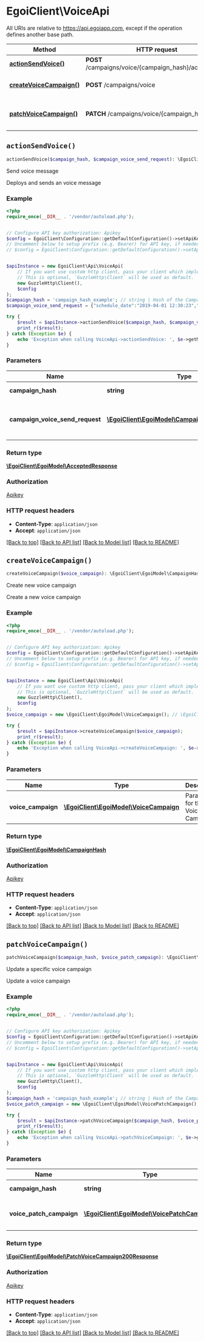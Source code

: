 # EgoiClient\VoiceApi

All URIs are relative to https://api.egoiapp.com, except if the operation defines another base path.

| Method | HTTP request | Description |
| ------------- | ------------- | ------------- |
| [**actionSendVoice()**](VoiceApi.md#actionSendVoice) | **POST** /campaigns/voice/{campaign_hash}/actions/send | Send voice message |
| [**createVoiceCampaign()**](VoiceApi.md#createVoiceCampaign) | **POST** /campaigns/voice | Create new voice campaign |
| [**patchVoiceCampaign()**](VoiceApi.md#patchVoiceCampaign) | **PATCH** /campaigns/voice/{campaign_hash} | Update a specific voice campaign |


## `actionSendVoice()`

```php
actionSendVoice($campaign_hash, $campaign_voice_send_request): \EgoiClient\EgoiModel\AcceptedResponse
```

Send voice message

Deploys and sends an voice message

### Example

```php
<?php
require_once(__DIR__ . '/vendor/autoload.php');


// Configure API key authorization: Apikey
$config = EgoiClient\Configuration::getDefaultConfiguration()->setApiKey('Apikey', 'YOUR_API_KEY');
// Uncomment below to setup prefix (e.g. Bearer) for API key, if needed
// $config = EgoiClient\Configuration::getDefaultConfiguration()->setApiKeyPrefix('Apikey', 'Bearer');


$apiInstance = new EgoiClient\Api\VoiceApi(
    // If you want use custom http client, pass your client which implements `GuzzleHttp\ClientInterface`.
    // This is optional, `GuzzleHttp\Client` will be used as default.
    new GuzzleHttp\Client(),
    $config
);
$campaign_hash = 'campaign_hash_example'; // string | Hash of the Campaign
$campaign_voice_send_request = {"schedule_date":"2019-04-01 12:30:23","list_id":1,"segments":{"type":"none"},"notify":[0],"destination_field":"cellphone","unique_contacts_only":true,"limit_contacts":{"type":"percent","value":10},"limit_hour":{"hour_start":"01:00","hour_end":"04:00"},"limit_speed":1}; // \EgoiClient\EgoiModel\CampaignVoiceSendRequest | Parameters for the 'send voice' action

try {
    $result = $apiInstance->actionSendVoice($campaign_hash, $campaign_voice_send_request);
    print_r($result);
} catch (Exception $e) {
    echo 'Exception when calling VoiceApi->actionSendVoice: ', $e->getMessage(), PHP_EOL;
}
```

### Parameters

| Name | Type | Description  | Notes |
| ------------- | ------------- | ------------- | ------------- |
| **campaign_hash** | **string**| Hash of the Campaign | |
| **campaign_voice_send_request** | [**\EgoiClient\EgoiModel\CampaignVoiceSendRequest**](../Model/CampaignVoiceSendRequest.md)| Parameters for the &#39;send voice&#39; action | |

### Return type

[**\EgoiClient\EgoiModel\AcceptedResponse**](../Model/AcceptedResponse.md)

### Authorization

[Apikey](../../README.md#Apikey)

### HTTP request headers

- **Content-Type**: `application/json`
- **Accept**: `application/json`

[[Back to top]](#) [[Back to API list]](../../README.md#endpoints)
[[Back to Model list]](../../README.md#models)
[[Back to README]](../../README.md)

## `createVoiceCampaign()`

```php
createVoiceCampaign($voice_campaign): \EgoiClient\EgoiModel\CampaignHash
```

Create new voice campaign

Create a new voice campaign

### Example

```php
<?php
require_once(__DIR__ . '/vendor/autoload.php');


// Configure API key authorization: Apikey
$config = EgoiClient\Configuration::getDefaultConfiguration()->setApiKey('Apikey', 'YOUR_API_KEY');
// Uncomment below to setup prefix (e.g. Bearer) for API key, if needed
// $config = EgoiClient\Configuration::getDefaultConfiguration()->setApiKeyPrefix('Apikey', 'Bearer');


$apiInstance = new EgoiClient\Api\VoiceApi(
    // If you want use custom http client, pass your client which implements `GuzzleHttp\ClientInterface`.
    // This is optional, `GuzzleHttp\Client` will be used as default.
    new GuzzleHttp\Client(),
    $config
);
$voice_campaign = new \EgoiClient\EgoiModel\VoiceCampaign(); // \EgoiClient\EgoiModel\VoiceCampaign | Parameters for the Voice Campaign

try {
    $result = $apiInstance->createVoiceCampaign($voice_campaign);
    print_r($result);
} catch (Exception $e) {
    echo 'Exception when calling VoiceApi->createVoiceCampaign: ', $e->getMessage(), PHP_EOL;
}
```

### Parameters

| Name | Type | Description  | Notes |
| ------------- | ------------- | ------------- | ------------- |
| **voice_campaign** | [**\EgoiClient\EgoiModel\VoiceCampaign**](../Model/VoiceCampaign.md)| Parameters for the Voice Campaign | |

### Return type

[**\EgoiClient\EgoiModel\CampaignHash**](../Model/CampaignHash.md)

### Authorization

[Apikey](../../README.md#Apikey)

### HTTP request headers

- **Content-Type**: `application/json`
- **Accept**: `application/json`

[[Back to top]](#) [[Back to API list]](../../README.md#endpoints)
[[Back to Model list]](../../README.md#models)
[[Back to README]](../../README.md)

## `patchVoiceCampaign()`

```php
patchVoiceCampaign($campaign_hash, $voice_patch_campaign): \EgoiClient\EgoiModel\PatchVoiceCampaign200Response
```

Update a specific voice campaign

Update a voice campaign

### Example

```php
<?php
require_once(__DIR__ . '/vendor/autoload.php');


// Configure API key authorization: Apikey
$config = EgoiClient\Configuration::getDefaultConfiguration()->setApiKey('Apikey', 'YOUR_API_KEY');
// Uncomment below to setup prefix (e.g. Bearer) for API key, if needed
// $config = EgoiClient\Configuration::getDefaultConfiguration()->setApiKeyPrefix('Apikey', 'Bearer');


$apiInstance = new EgoiClient\Api\VoiceApi(
    // If you want use custom http client, pass your client which implements `GuzzleHttp\ClientInterface`.
    // This is optional, `GuzzleHttp\Client` will be used as default.
    new GuzzleHttp\Client(),
    $config
);
$campaign_hash = 'campaign_hash_example'; // string | Hash of the Campaign
$voice_patch_campaign = new \EgoiClient\EgoiModel\VoicePatchCampaign(); // \EgoiClient\EgoiModel\VoicePatchCampaign | Parameters for the Voice Campaign

try {
    $result = $apiInstance->patchVoiceCampaign($campaign_hash, $voice_patch_campaign);
    print_r($result);
} catch (Exception $e) {
    echo 'Exception when calling VoiceApi->patchVoiceCampaign: ', $e->getMessage(), PHP_EOL;
}
```

### Parameters

| Name | Type | Description  | Notes |
| ------------- | ------------- | ------------- | ------------- |
| **campaign_hash** | **string**| Hash of the Campaign | |
| **voice_patch_campaign** | [**\EgoiClient\EgoiModel\VoicePatchCampaign**](../Model/VoicePatchCampaign.md)| Parameters for the Voice Campaign | |

### Return type

[**\EgoiClient\EgoiModel\PatchVoiceCampaign200Response**](../Model/PatchVoiceCampaign200Response.md)

### Authorization

[Apikey](../../README.md#Apikey)

### HTTP request headers

- **Content-Type**: `application/json`
- **Accept**: `application/json`

[[Back to top]](#) [[Back to API list]](../../README.md#endpoints)
[[Back to Model list]](../../README.md#models)
[[Back to README]](../../README.md)
